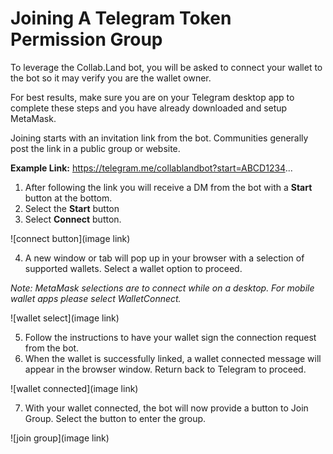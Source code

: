# Joining A Telegram Token Permission Group

To leverage the Collab.Land bot, you will be asked to connect your wallet to the bot so it may verify you are the wallet owner.

For best results, make sure you are on your Telegram desktop app to complete these steps and you have already downloaded and setup MetaMask.
 
Joining starts with an invitation link from the bot. Communities generally post the link in a public group or website.

**Example Link:** https://telegram.me/collablandbot?start=ABCD1234...
1. After following the link you will receive a DM from the bot with a **Start** button at the bottom.
2. Select the **Start** button
3. Select **Connect** button.
  
![connect button](image link)

4. A new window or tab will pop up in your browser with a selection of supported wallets. Select a wallet option to proceed.

*Note: MetaMask selections are to connect while on a desktop. For mobile wallet apps please select WalletConnect.*

![wallet select](image link)

5. Follow the instructions to have your wallet sign the connection request from the bot.
6. When the wallet is successfully linked, a wallet connected message will appear in the browser window. Return back to Telegram to proceed.

![wallet connected](image link)

7. With your wallet connected, the bot will now provide a button to Join Group. Select the button to enter the group.

![join group](image link)
